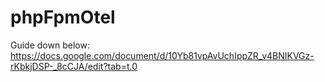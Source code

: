 # phpFpmOtel
Guide down below:
https://docs.google.com/document/d/10Yb81vpAvUchIppZR_v4BNIKVGz-rKbkjDSP-_8cCJA/edit?tab=t.0